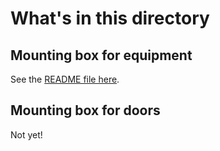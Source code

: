 # What's in this directory

## Mounting box for equipment

See the [README file here](equipment/README.md).

## Mounting box for doors

Not yet!
